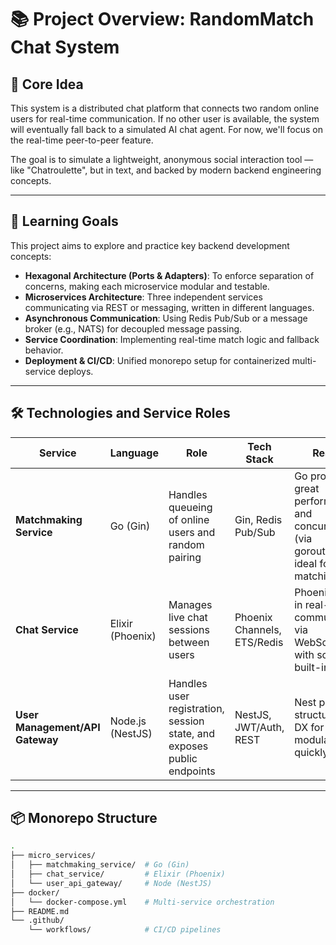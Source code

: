 # 📚 Project Overview: RandomMatch Chat System

## 🎯 Core Idea

This system is a distributed chat platform that connects two random online users for real-time communication. If no other user is available, the system will eventually fall back to a simulated AI chat agent. For now, we'll focus on the real-time peer-to-peer feature.

The goal is to simulate a lightweight, anonymous social interaction tool — like "Chatroulette", but in text, and backed by modern backend engineering concepts.

---

## 🧠 Learning Goals

This project aims to explore and practice key backend development concepts:

- **Hexagonal Architecture (Ports & Adapters)**: To enforce separation of concerns, making each microservice modular and testable.
- **Microservices Architecture**: Three independent services communicating via REST or messaging, written in different languages.
- **Asynchronous Communication**: Using Redis Pub/Sub or a message broker (e.g., NATS) for decoupled message passing.
- **Service Coordination**: Implementing real-time match logic and fallback behavior.
- **Deployment & CI/CD**: Unified monorepo setup for containerized multi-service deploys.

---

## 🛠️ Technologies and Service Roles

| Service | Language | Role | Tech Stack | Reason |
|--------|----------|------|------------|--------|
| **Matchmaking Service** | Go (Gin) | Handles queueing of online users and random pairing | Gin, Redis Pub/Sub | Go provides great performance and concurrency (via goroutines), ideal for fast matching logic |
| **Chat Service** | Elixir (Phoenix) | Manages live chat sessions between users | Phoenix Channels, ETS/Redis | Phoenix excels in real-time communication via WebSockets, with scalability built-in |
| **User Management/API Gateway** | Node.js (NestJS) | Handles user registration, session state, and exposes public endpoints | NestJS, JWT/Auth, REST | Nest provides structure and DX for building modular APIs quickly |

---

## 📦 Monorepo Structure

```bash
.
├── micro_services/
│   ├── matchmaking_service/  # Go (Gin)
│   ├── chat_service/         # Elixir (Phoenix)
│   └── user_api_gateway/     # Node (NestJS)
├── docker/
│   └── docker-compose.yml    # Multi-service orchestration
├── README.md
└── .github/
    └── workflows/            # CI/CD pipelines
```
